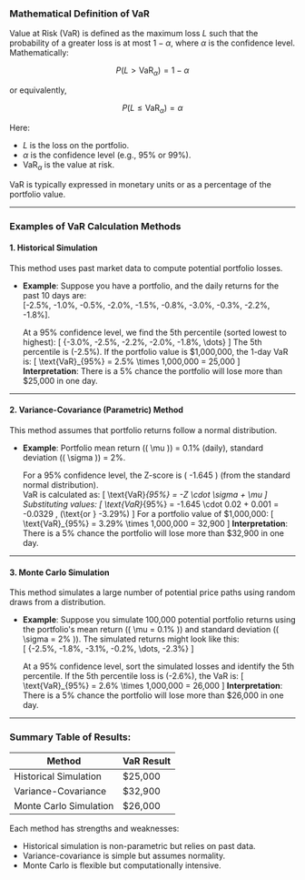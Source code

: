 ### Mathematical Definition of VaR

Value at Risk (VaR) is defined as the maximum loss  $L$ such that the probability of a greater loss is at most $1 - \alpha$, where $\alpha$ is the confidence level. Mathematically:

$$
P(L > \text{VaR}_{\alpha}) = 1 - \alpha
$$

or equivalently,

$$
P(L \leq \text{VaR}_{\alpha}) = \alpha
$$

Here:
- $L$ is the loss on the portfolio.
- $\alpha$ is the confidence level (e.g., 95% or 99%).
- $\text{VaR}_{\alpha}$ is the value at risk.

VaR is typically expressed in monetary units or as a percentage of the portfolio value.

---

### Examples of VaR Calculation Methods

#### 1. **Historical Simulation**
This method uses past market data to compute potential portfolio losses.

- **Example**:
  Suppose you have a portfolio, and the daily returns for the past 10 days are:  
  \[-2.5\%, -1.0\%, -0.5\%, -2.0\%, -1.5\%, -0.8\%, -3.0\%, -0.3\%, -2.2\%, -1.8\%\].

  At a 95% confidence level, we find the 5th percentile (sorted lowest to highest):
  \[
  \{-3.0\%, -2.5\%, -2.2\%, -2.0\%, -1.8\%, \dots\}
  \]
  The 5th percentile is \(-2.5\%\). If the portfolio value is $1,000,000, the 1-day VaR is:
  \[
  \text{VaR}_{95\%} = 2.5\% \times 1,000,000 = 25,000
  \]
  **Interpretation**: There is a 5% chance the portfolio will lose more than $25,000 in one day.

---

#### 2. **Variance-Covariance (Parametric) Method**
This method assumes that portfolio returns follow a normal distribution.

- **Example**:
  Portfolio mean return (\( \mu \)) = 0.1% (daily), standard deviation (\( \sigma \)) = 2%.

  For a 95% confidence level, the Z-score is \( -1.645 \) (from the standard normal distribution).  
  VaR is calculated as:
  \[
  \text{VaR}_{95\%} = -Z \cdot \sigma + \mu
  \]
  Substituting values:
  \[
  \text{VaR}_{95\%} = -1.645 \cdot 0.02 + 0.001 = -0.0329 \, (\text{or } -3.29\%)
  \]
  For a portfolio value of $1,000,000:
  \[
  \text{VaR}_{95\%} = 3.29\% \times 1,000,000 = 32,900
  \]
  **Interpretation**: There is a 5% chance the portfolio will lose more than $32,900 in one day.

---

#### 3. **Monte Carlo Simulation**
This method simulates a large number of potential price paths using random draws from a distribution.

- **Example**:
  Suppose you simulate 100,000 potential portfolio returns using the portfolio's mean return (\( \mu = 0.1\% \)) and standard deviation (\( \sigma = 2\% \)). The simulated returns might look like this:  
  \[
  \{-2.5\%, -1.8\%, -3.1\%, -0.2\%, \dots, -2.3\%\}
  \]

  At a 95% confidence level, sort the simulated losses and identify the 5th percentile. If the 5th percentile loss is \(-2.6\%\), the VaR is:
  \[
  \text{VaR}_{95\%} = 2.6\% \times 1,000,000 = 26,000
  \]
  **Interpretation**: There is a 5% chance the portfolio will lose more than $26,000 in one day.

---

### Summary Table of Results:
| Method                | VaR Result     |
|-----------------------|----------------|
| Historical Simulation | $25,000        |
| Variance-Covariance   | $32,900        |
| Monte Carlo Simulation| $26,000        |

Each method has strengths and weaknesses:
- Historical simulation is non-parametric but relies on past data.
- Variance-covariance is simple but assumes normality.
- Monte Carlo is flexible but computationally intensive.
